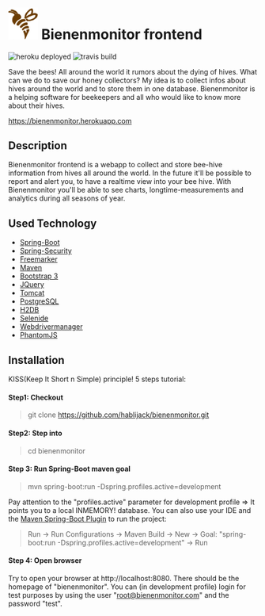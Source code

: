 <h1> 
<img src="https://github.com/hablijack/bienenmonitor/blob/master/src/main/resources/static/img/logo_brown.gif" width="60px">
Bienenmonitor frontend
</h1>

![heroku deployed](https://heroku-badge.herokuapp.com/?app=bienenmonitor)
![travis build](https://travis-ci.org/hablijack/bienenmonitor.svg)

Save the bees! All around the world it rumors about the dying of hives. What can we do to save our honey collectors?
My idea is to collect infos about hives around the world and to store them in one database. Bienenmonitor is a helping software
for beekeepers and all who would like to know more about their hives.

https://bienenmonitor.herokuapp.com


## Description
Bienenmonitor frontend is a webapp to collect and store bee-hive information from hives all around the world.
In the future it'll be possible to report and alert you, to have a realtime view into your bee hive.
With Bienenmonitor you'll be able to see charts, longtime-measurements and analytics during all seasons of year.

## Used Technology
* <a href="http://projects.spring.io/spring-boot/">Spring-Boot</a>
* <a href="http://projects.spring.io/spring-security/">Spring-Security</a>
* <a href="http://freemarker.org/">Freemarker</a>
* <a href="https://maven.apache.org/">Maven</a>
* <a href="http://getbootstrap.com/">Bootstrap 3</a>
* <a href="https://jquery.com/">JQuery</a>
* <a href="http://tomcat.apache.org/">Tomcat</a>
* <a href="https://www.postgresql.org/">PostgreSQL</a>
* <a href="http://hsqldb.org/">H2DB</a>
* <a href="http://selenide.org/">Selenide</a>
* <a href="https://github.com/bonigarcia/webdrivermanager">Webdrivermanager</a>
* <a href="http://phantomjs.org/">PhantomJS</a>

## Installation
KISS(Keep It Short n Simple) principle! 5 steps tutorial:
#### Step1: Checkout
> git clone https://github.com/hablijack/bienenmonitor.git

#### Step2: Step into
> cd bienenmonitor

#### Step 3: Run Spring-Boot maven goal
> mvn spring-boot:run -Dspring.profiles.active=development

Pay attention to the "profiles.active" parameter for development profile => It points you to a local INMEMORY! database.
You can also use your IDE and the <a href="http://docs.spring.io/spring-boot/docs/current/maven-plugin/run-mojo.html">Maven Spring-Boot Plugin</a> to run the project:

> Run -> Run Configurations -> Maven Build -> New -> Goal: "spring-boot:run -Dspring.profiles.active=development" -> Run

#### Step 4: Open browser
Try to open your browser at http://localhost:8080. There should be the homepage of "bienenmonitor". 
You can (in development profile) login for test purposes by using the user "root@bienenmonitor.com" and the password "test".

